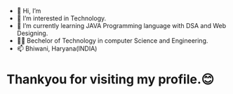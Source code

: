 - 👋 Hi, I’m 
- 👀 I’m interested in Technology.
- 🌱 I’m currently learning JAVA Programming language with DSA and Web Designing.
- 👨‍💻 Bechelor of Technology in computer Science and Engineering.
- 📫 Bhiwani, Haryana(INDIA) 
#  Thankyou for visiting my profile.😊

<!---
Kamaljeet-01/Kamaljeet-01 is a ✨ special ✨ repository because its `README.md` (this file) appears on your GitHub profile.
You can click the Preview link to take a look at your changes.
--->
